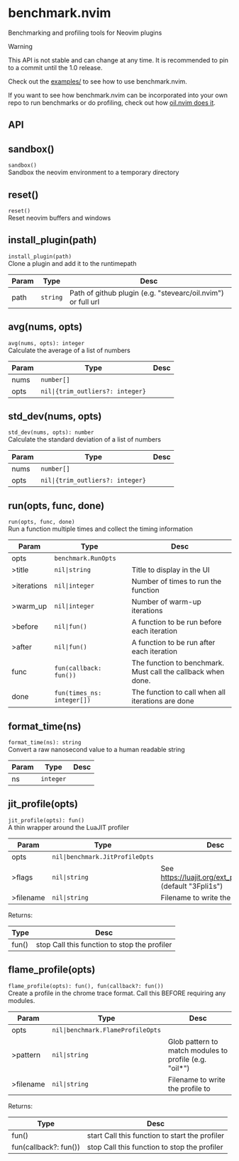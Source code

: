 # benchmark.nvim

Benchmarking and profiling tools for Neovim plugins

> [!WARNING]  
> This API is not stable and can change at any time. It is recommended to pin to a commit until the 1.0 release.

Check out the [examples/](examples/) to see how to use benchmark.nvim.

If you want to see how benchmark.nvim can be incorporated into your own repo to run benchmarks or do profiling, check out how [oil.nvim does it](https://github.com/stevearc/oil.nvim/blob/master/Makefile).

## API

<!-- API -->

## sandbox()

`sandbox()` \
Sandbox the neovim environment to a temporary directory


## reset()

`reset()` \
Reset neovim buffers and windows


## install_plugin(path)

`install_plugin(path)` \
Clone a plugin and add it to the runtimepath

| Param | Type     | Desc                                                         |
| ----- | -------- | ------------------------------------------------------------ |
| path  | `string` | Path of github plugin (e.g. "stevearc/oil.nvim") or full url |

## avg(nums, opts)

`avg(nums, opts): integer` \
Calculate the average of a list of numbers

| Param | Type                             | Desc |
| ----- | -------------------------------- | ---- |
| nums  | `number[]`                       |      |
| opts  | `nil\|{trim_outliers?: integer}` |      |

## std_dev(nums, opts)

`std_dev(nums, opts): number` \
Calculate the standard deviation of a list of numbers

| Param | Type                             | Desc |
| ----- | -------------------------------- | ---- |
| nums  | `number[]`                       |      |
| opts  | `nil\|{trim_outliers?: integer}` |      |

## run(opts, func, done)

`run(opts, func, done)` \
Run a function multiple times and collect the timing information

| Param       | Type                       | Desc                                                         |
| ----------- | -------------------------- | ------------------------------------------------------------ |
| opts        | `benchmark.RunOpts`        |                                                              |
| >title      | `nil\|string`              | Title to display in the UI                                   |
| >iterations | `nil\|integer`             | Number of times to run the function                          |
| >warm_up    | `nil\|integer`             | Number of warm-up iterations                                 |
| >before     | `nil\|fun()`               | A function to be run before each iteration                   |
| >after      | `nil\|fun()`               | A function to be run after each iteration                    |
| func        | `fun(callback: fun())`     | The function to benchmark. Must call the callback when done. |
| done        | `fun(times_ns: integer[])` | The function to call when all iterations are done            |

## format_time(ns)

`format_time(ns): string` \
Convert a raw nanosecond value to a human readable string

| Param | Type      | Desc |
| ----- | --------- | ---- |
| ns    | `integer` |      |

## jit_profile(opts)

`jit_profile(opts): fun()` \
A thin wrapper around the LuaJIT profiler

| Param     | Type                            | Desc                                                         |
| --------- | ------------------------------- | ------------------------------------------------------------ |
| opts      | `nil\|benchmark.JitProfileOpts` |                                                              |
| >flags    | `nil\|string`                   | See https://luajit.org/ext_profiler.html (default "3Fpli1s") |
| >filename | `nil\|string`                   | Filename to write the profile to                             |

Returns:

| Type  | Desc                                         |
| ----- | -------------------------------------------- |
| fun() | stop Call this function to stop the profiler |

## flame_profile(opts)

`flame_profile(opts): fun(), fun(callback?: fun())` \
Create a profile in the chrome trace format. Call this BEFORE requiring any modules.

| Param     | Type                              | Desc                                                   |
| --------- | --------------------------------- | ------------------------------------------------------ |
| opts      | `nil\|benchmark.FlameProfileOpts` |                                                        |
| >pattern  | `nil\|string`                     | Glob pattern to match modules to profile (e.g. "oil*") |
| >filename | `nil\|string`                     | Filename to write the profile to                       |

Returns:

| Type                  | Desc                                           |
| --------------------- | ---------------------------------------------- |
| fun()                 | start Call this function to start the profiler |
| fun(callback?: fun()) | stop Call this function to stop the profiler   |


<!-- /API -->
